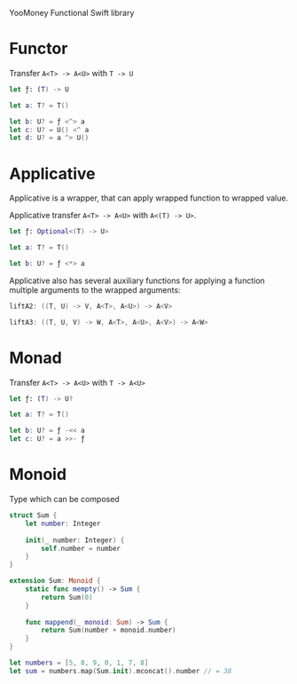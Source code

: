 YooMoney Functional Swift library

# Functor

Transfer `A<T> -> A<U>` with `T -> U`  

```swift
let ƒ: (T) -> U

let a: T? = T()

let b: U? = ƒ <^> a
let c: U? = U() <^ a
let d: U? = a ^> U()
```

# Applicative

Applicative is a wrapper, that can apply wrapped function to wrapped
value.

Applicative transfer `A<T> -> A<U>` with `A<(T) -> U>`.

```swift
let ƒ: Optional<(T) -> U>

let a: T? = T()

let b: U? = ƒ <*> a
```

Applicative also has several auxiliary functions for applying a function
multiple arguments to the wrapped arguments:

```swift
liftA2: ((T, U) -> V, A<T>, A<U>) -> A<V>

liftA3: ((T, U, V) -> W, A<T>, A<U>, A<V>) -> A<W>
```

# Monad

Transfer `A<T> -> A<U>` with `T -> A<U>`

```swift
let ƒ: (T) -> U?

let a: T? = T()

let b: U? = ƒ -<< a
let c: U? = a >>- ƒ
```

# Monoid

Type which can be composed

```swift
struct Sum {
    let number: Integer
    
    init(_ number: Integer) {
        self.number = number
    }
}

extension Sum: Monoid {
    static func mempty() -> Sum {
        return Sum(0)
    }
    
    func mappend(_ monoid: Sum) -> Sum {
        return Sum(number + monoid.number)
    }
}

let numbers = [5, 8, 9, 0, 1, 7, 8]
let sum = numbers.map(Sum.init).mconcat().number // = 38
```
